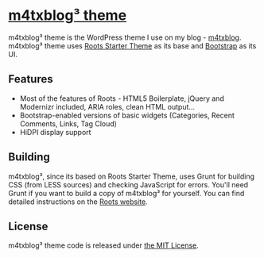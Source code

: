# [m4txblog³ theme](http://m4tx.pl/)

m4txblog³ theme is the WordPress theme I use on my blog - [m4txblog](http://m4tx.pl). m4txblog³ theme uses [Roots Starter Theme](http://roots.io/starter-theme/) as its base and [Bootstrap](http://getbootstrap.com/) as its UI.

## Features
* Most of the features of Roots - HTML5 Boilerplate, jQuery and Modernizr included, ARIA roles, clean HTML output...
* Bootstrap-enabled versions of basic widgets (Categories, Recent Comments, Links, Tag Cloud)
* HiDPI display support

## Building
m4txblog³, since its based on Roots Starter Theme, uses Grunt for building CSS (from LESS sources) and checking JavaScript for errors. You'll need Grunt if you want to build a copy of m4txblog³ for yourself. You can find detailed instructions on the [Roots website](http://roots.io/using-grunt-for-wordpress-theme-development/).

## License
m4txblog³ theme code is released under [the MIT License](LICENSE.md).
